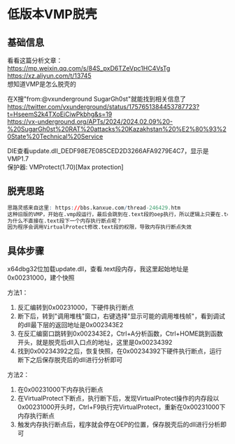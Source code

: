 # 低版本VMP脱壳

## 基础信息
看看这篇分析文章：  
https://mp.weixin.qq.com/s/84S_pxD6TZeVpc1HC4VsTg  
https://xz.aliyun.com/t/13745  
想知道VMP是怎么脱壳的  

在X搜"from:@vxunderground SugarGh0st"就能找到相关信息了  
https://twitter.com/vxunderground/status/1757651384453787723?t=HseemS2k4TXoEiCiwPkbhg&s=19  
https://vx-underground.org/APTs/2024/2024.02.09%20-%20SugarGh0st%20RAT%20attacks%20Kazakhstan%20%E2%80%93%20State%20Technical%20Service  

DIE查看update.dll_DEDF98E7E085CED2D3266AFA9279E4C7，显示是VMP1.7  
保护器: VMProtect(1.70)[Max protection]  


## 脱壳思路
```r
思路灵感来自这里: https://bbs.kanxue.com/thread-246429.htm
这种旧版的VMP，开始在.vmp段运行，最后会跳到在.text段的oep执行，所以逻辑上只要在.text段第一次执行时断下就可以了
为什么不直接在.text段下一个内存执行断点呢？
因为程序会调用VirtualProtect修改.text段的权限，导致内存执行断点失效
```


## 具体步骤
x64dbg32位加载update.dll，查看.text段内存，我这里起始地址是0x00231000，建个快照  

方法1：  
1. 反汇编转到0x00231000，下硬件执行断点
2. 断下后，转到"调用堆栈"窗口，右键选择"显示可能的调用堆栈帧"，看到调试的dll最下层的返回地址是0x002343E2
3. 在反汇编窗口跳转到0x002343E2，Ctrl+A分析函数，Ctrl+HOME跳到函数开头，就是脱壳后dll入口点的地址，这里是0x00234392
4. 找到0x00234392之后，恢复快照，在0x00234392下硬件执行断点，运行断下之后保存脱壳后的dll进行分析即可

方法2：  
1. 在0x00231000下内存执行断点
2. 在VirtualProtect下断点，执行断下后，发现VirtualProtect操作的内存段以0x00231000开头时，Ctrl+F9执行完VirtualProtect，重新在0x00231000下内存执行断点
3. 触发内存执行断点后，程序就会停在OEP的位置，保存脱壳后的dll进行分析即可
